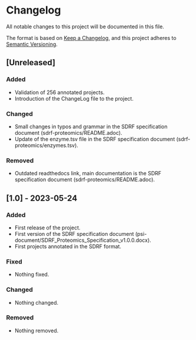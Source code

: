 # Changelog

All notable changes to this project will be documented in this file.

The format is based on [Keep a Changelog](https://keepachangelog.com/en/1.1.0/),
and this project adheres to [Semantic Versioning](https://semver.org/spec/v2.0.0.html).

## [Unreleased]

### Added

- Validation of 256 annotated projects. 
- Introduction of the ChangeLog file to the project.

### Changed

- Small changes in typos and grammar in the SDRF specification document (sdrf-proteomics/README.adoc).
- Update of the enzyme.tsv file in the SDRF specification document (sdrf-proteomics/enzymes.tsv).

### Removed

- Outdated readthedocs link, main documentation is the SDRF specification document (sdrf-proteomics/README.adoc).

## [1.0] - 2023-05-24

### Added

- First release of the project.
- First version of the SDRF specification document (psi-document/SDRF_Proteomics_Specification_v1.0.0.docx).
- First projects annotated in the SDRF format.

### Fixed

- Nothing fixed.

### Changed

- Nothing changed. 

### Removed

- Nothing removed.

